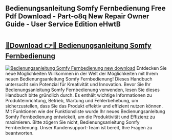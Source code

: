 ## Bedienungsanleitung Somfy Fernbedienung Free Pdf Download - Part-o8q New Repair Owner Guide - User Service Edition eHwtB

# <h2><a href="http://df31jd.blite.top/?on=Bedienungsanleitung+Somfy+Fernbedienung">🔗Download 👉🔴 Bedienungsanleitung Somfy Fernbedienung</a></h2>

[![Bedienungsanleitung Somfy Fernbedienung new download](https://i.imgur.com/lujVjoI.png)](http://df31jd.blite.top/?on=Bedienungsanleitung+Somfy+Fernbedienung)
Entdecken Sie neue Möglichkeiten Willkommen in der Welt der Möglichkeiten mit Ihrem neuen Bedienungsanleitung Somfy Fernbedienung! Dieses Handbuch untersucht sein Potenzial für Kreativität und Innovation. Bevor Sie Ihr Bedienungsanleitung Somfy Fernbedienung verwenden, lesen Sie dieses Handbuch bitte gründlich durch. Es enthält wichtige Informationen zu Produkteinrichtung, Betrieb, Wartung und Fehlerbehebung, um sicherzustellen, dass Sie das Produkt effektiv und effizient nutzen können. Mit Funktionen wie der Funktionsliste wurde Ihr neues Bedienungsanleitung Somfy Fernbedienung entwickelt, um die Produktivität und Effizienz zu maximieren. Bitte zögern Sie nicht, Bedienungsanleitung Somfy Fernbedienung. Unser Kundensupport-Team ist bereit, Ihre Fragen zu beantworten.
